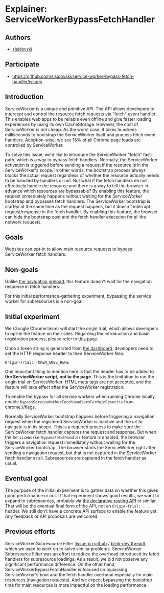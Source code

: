 # Explainer: ServiceWorkerBypassFetchHandler

## Authors

-  [sisidovski](https://github.com/sisidovski)

## Participate

-  https://github.com/sisidovski/service-worker-bypass-fetch-handler/issues

## Introduction

ServiceWorker is a unique and primitive API. The API allows developers to intercept and control the resource fetch requests via "fetch" event handler. This enables web apps to be reliable even offline and give faster loading experiences by using its own CacheStorage. However, the cost of ServiceWorker is not cheap. As the worst case, it takes hundreds milliseconds to bootstrap the ServiceWorker itself and process fetch event handlers. Adoption-wise, we see [15%](https://chromestatus.com/metrics/feature/timeline/popularity/990) of all Chrome page loads are controlled by ServiceWorker.

To solve this issue, we'd like to introduce the ServiceWorker "fetch" fast-path, which is a way to bypass fetch handlers. Normally, the ServiceWorker activation is triggered before sending a request if the resource is in the ServiceWorker's scope. In other words, the bootstrap process always blocks the actual request regardless of whether the resource actually needs to be handled by handlers or not. But what if the fetch handlers do not effectively handle the resource and there is a way to tell the browser in advance which resources are bypassable? By enabling this feature, the request immediately happens without waiting for the ServiceWorker bootstrap and bypasses fetch handlers. The ServiceWorker bootstrap is started at the same time as the request happens, but it doesn't interrupt request/response in the fetch handler. By enabling this feature, the browser can hide the bootstrap cost and the fetch handler execution for all the network requests.

## Goals

Websites can opt-in to allow main resource requests to bypass ServiceWorker fetch handlers. 

## Non-goals

Unlike [the navigation preload](https://w3c.github.io/ServiceWorker/#navigationpreloadmanager), this feature doesn't wait for the navigation response in fetch handlers.

For this initial performance-gathering experiment, bypassing the service worker for subresources is a non-goal.

## Initial experiment

We (Google Chrome team) will start the origin trial, which allows developers to opt-in the feature on their sites. Regarding the introduction and basic registration process, please refer to [this page](https://developer.chrome.com/docs/web-platform/origin-trials/).

Once a token string is generated from [the dashboard](https://developer.chrome.com/origintrials), developers need to set the HTTP response header to their ServiceWorker files.

```
Origin-Trial: TOKEN_GOES_HERE
```

One important thing to mention here is that the header has to be added to **the ServiceWorker script, not to the page**. This is the limitation to run the origin trial on ServiceWorker. HTML meta tags are not accepted, and the feature will take effect after the ServiceWorker registration.

To enable the bypass for all service workers when running Chrome locally, enable `BypassServiceWorkerFetchHandlersForMainResource` from chrome://flags.

Normally ServiceWorker bootstrap happens before triggering a navigation request when the registered ServiceWorker is inactive and the url to navigate is in its scope. This is a required process to make sure the ServiceWorker fetch handler captures the request and response. But when the `ServiceWorkerBypassFetchHandler` feature is enabled, the browser triggers a navigation request immediately without waiting for the ServiceWorker bootstrap. The browser starts the ServiceWorker right after sending a navigation request, but that is not captured in the ServiceWorker fetch handler at all. Subresources are captured in the fetch handler as usual.

## Eventual goal

The purpose of the initial experiment is to gather data on whether this gives good performance or not. If that experiment shows good results, we want to expand to subresources, probably via [the declarative routing API](https://github.com/w3c/ServiceWorker/issues/1373) or similar. That will be the eventual final form of the API, not an `Origin-Trial: ...` header. We still don't have a concrete API surface to enable the feature yet. Any feedback or API proposals are welcomed.

## Previous efforts

ServiceWorker Subresource Filter ([issue on github](https://github.com/w3c/ServiceWorker/issues/1584) / [blink-dev thread](https://groups.google.com/a/chromium.org/g/blink-dev/c/GtR3POPyefM)), which we used to work on to solve similar problems. ServiceWorker Subresource Filter was an effort to reduce the overhead introduced by fetch handlers for subresource loadings. As a result, we did not observe any significant performance difference. On the other hand, ServiceWorkerBypassFetchHandler is focused on bypassing ServiceWorker's boot and the fetch handler overhead especially for main resources (navigation requests). And we expect bypassing the bootstrap time for main resources is more impactful on the loading performance.
